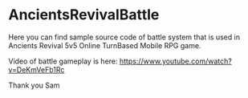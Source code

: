 # AncientsRevivalBattle
Here you can find sample source code of battle system that is used in Ancients Revival 5v5 Online TurnBased Mobile RPG game.

Video of battle gameplay is here: https://www.youtube.com/watch?v=DeKmVeFb1Rc

Thank you
Sam
